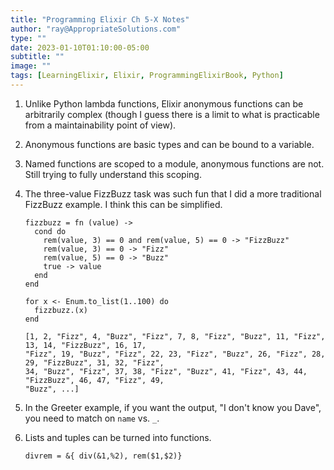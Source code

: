 ```yaml
---
title: "Programming Elixir Ch 5-X Notes"
author: "ray@AppropriateSolutions.com"
type: ""
date: 2023-01-10T01:10:00-05:00
subtitle: ""
image: ""
tags: [LearningElixir, Elixir, ProgrammingElixirBook, Python]
---
```


1) Unlike Python lambda functions, Elixir anonymous functions can be arbitrarily complex
(though I guess there is a limit to what is practicable from a maintainability point of view).

2) Anonymous functions are basic types and can be bound to a variable.

3) Named functions are scoped to a module, anonymous functions are not.
Still trying to fully understand this scoping.

4) The three-value FizzBuzz task was such fun that I did a more traditional FizzBuzz example.
I think this can be simplified.
    ```
    fizzbuzz = fn (value) ->
      cond do
        rem(value, 3) == 0 and rem(value, 5) == 0 -> "FizzBuzz"
        rem(value, 3) == 0 -> "Fizz"
        rem(value, 5) == 0 -> "Buzz"
        true -> value
      end
    end

    for x <- Enum.to_list(1..100) do
      fizzbuzz.(x)
    end

    [1, 2, "Fizz", 4, "Buzz", "Fizz", 7, 8, "Fizz", "Buzz", 11, "Fizz", 13, 14, "FizzBuzz", 16, 17,
    "Fizz", 19, "Buzz", "Fizz", 22, 23, "Fizz", "Buzz", 26, "Fizz", 28, 29, "FizzBuzz", 31, 32, "Fizz",
    34, "Buzz", "Fizz", 37, 38, "Fizz", "Buzz", 41, "Fizz", 43, 44, "FizzBuzz", 46, 47, "Fizz", 49,
    "Buzz", ...]
    ```

5) In the Greeter example, if you want the output, "I don't know you Dave", you need to match on `name` vs. `_`.

6) Lists and tuples can be turned into functions.
   ```
   divrem = &{ div(&1,%2), rem($1,$2)}
   ```


